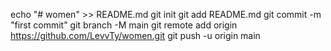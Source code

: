 echo "# women" >> README.md
git init
git add README.md
git commit -m "first commit"
git branch -M main
git remote add origin https://github.com/LevvTy/women.git
git push -u origin main
